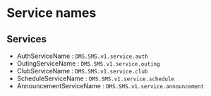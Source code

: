 # Service names
## Services
- AuthServiceName : `DMS.SMS.v1.service.auth`
- OutingServiceName : `DMS.SMS.v1.service.outing`
- ClubServiceName : `DMS.SMS.v1.service.club`
- ScheduleServiceName : `DMS.SMS.v1.service.schedule`
- AnnouncementServiceName : `DMS.SMS.v1.service.announcement`